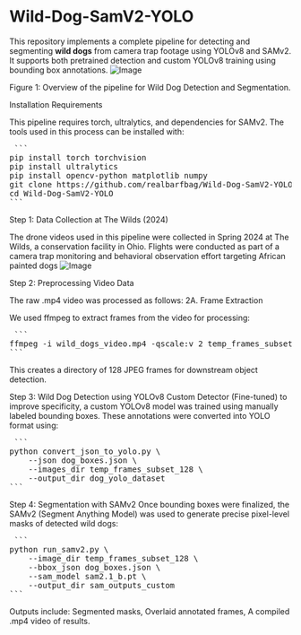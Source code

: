 # Wild-Dog-SamV2-YOLO
This repository implements a complete pipeline for detecting and segmenting **wild dogs** from camera trap footage using YOLOv8 and SAMv2. It supports both pretrained detection and custom YOLOv8 training using bounding box annotations.
![Image](https://github.com/user-attachments/assets/dc24347f-c907-4163-a8ec-c1bf209cf4fa)

Figure 1: Overview of the pipeline for Wild Dog Detection and Segmentation.

Installation Requirements

This pipeline requires torch, ultralytics, and dependencies for SAMv2.
The tools used in this process can be installed with:
<pre> ```
pip install torch torchvision
pip install ultralytics
pip install opencv-python matplotlib numpy
git clone https://github.com/realbarfbag/Wild-Dog-SamV2-YOLO.git
cd Wild-Dog-SamV2-YOLO
``` </pre>


Step 1: Data Collection at The Wilds (2024)

The drone videos used in this pipeline were collected in Spring 2024 at The Wilds, a conservation facility in Ohio. Flights were conducted as part of a camera trap monitoring and behavioral observation effort targeting African painted dogs 
![Image](https://github.com/user-attachments/assets/98996799-7324-4404-be01-94ab23eb373c)


Step 2: Preprocessing Video Data

The raw .mp4 video was processed as follows:
2A. Frame Extraction

We used ffmpeg to extract frames from the video for processing:
<pre> ```
ffmpeg -i wild_dogs_video.mp4 -qscale:v 2 temp_frames_subset_128/%05d.jpg
``` </pre>
This creates a directory of 128 JPEG frames for downstream object detection.

Step 3: Wild Dog Detection using YOLOv8
Custom Detector (Fine-tuned) to improve specificity, a custom YOLOv8 model was trained using manually labeled bounding boxes. These annotations were converted into YOLO format using:
<pre> ```
python convert_json_to_yolo.py \
    --json dog_boxes.json \
    --images_dir temp_frames_subset_128 \
    --output_dir dog_yolo_dataset
``` </pre>

 Step 4: Segmentation with SAMv2
 Once bounding boxes were finalized, the SAMv2 (Segment Anything Model) was used to generate precise pixel-level masks of detected wild dogs:
 <pre> ```
python run_samv2.py \
    --image_dir temp_frames_subset_128 \
    --bbox_json dog_boxes.json \
    --sam_model sam2.1_b.pt \
    --output_dir sam_outputs_custom
``` </pre>
Outputs include:
    Segmented masks,
    Overlaid annotated frames,
    A compiled .mp4 video of results.
